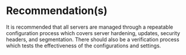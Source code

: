 # Recommendation(s)

It is recommended that all servers are managed through a repeatable configuration process which covers server hardening, updates, security headers, and segmentation. There should also be a verification process which tests the effectiveness of the configurations and settings.
